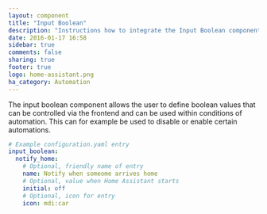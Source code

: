 ```yaml
---
layout: component
title: "Input Boolean"
description: "Instructions how to integrate the Input Boolean component into Home Assistant."
date: 2016-01-17 16:58
sidebar: true
comments: false
sharing: true
footer: true
logo: home-assistant.png
ha_category: Automation
---
```


The input boolean component allows the user to define boolean values that can be controlled via the frontend and can be used within conditions of automation. This can for example be used to disable or enable certain automations.

```yaml
# Example configuration.yaml entry
input_boolean:
  notify_home:
    # Optional, friendly name of entry
    name: Notify when someome arrives home
    # Optional, value when Home Assistant starts
    initial: off
    # Optional, icon for entry
    icon: mdi:car
```
